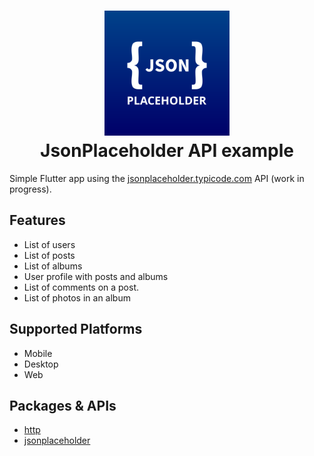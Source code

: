 <h1 align="center">
<img src="./assets/icons/icon.png" height="200px" alt="Jsonplaceholder api app icon"/>
<br>
JsonPlaceholder API example
</h1>

Simple Flutter app using the [jsonplaceholder.typicode.com][apiurl] API (work in progress).

## Features

- List of users
- List of posts
- List of albums
- User profile with posts and albums
- List of comments on a post.
- List of photos in an album

## Supported Platforms

- Mobile
- Desktop
- Web

## Packages & APIs

- [http](https://pub.dev/packages/http)
- [jsonplaceholder][apiurl]

[apiurl]: https://jsonplaceholder.typicode.com
